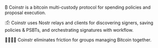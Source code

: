 ₿ Coinstr is a bitcoin multi-custody protocol for spending policies and proposal execution.

🖆 Coinstr uses Nostr relays and clients for discovering signers, saving policies & PSBTs, and orchestrating signatures with workflow.

👨‍👩‍👧‍👦 Coinstr eliminates friction for groups managing Bitcoin together. 
